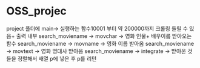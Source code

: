 # OSS_projec
project 폴더에 main-> 실행하는 함수10001 부터 약 200000까지 크롤링 돌릴 수 있음+ 출력
내부 search_moviename -> movchar -> 영화 인물+ 배우이름 받아오는 함수
search_moviename -> movname -> 영화 이름 받아옴
search_moviename -> movtext -> 영화 명대사 받아옴
search_moviename -> integrate -> 받아온 것들을 정렬해서 배열 p에 넣은 후 p를 리턴
